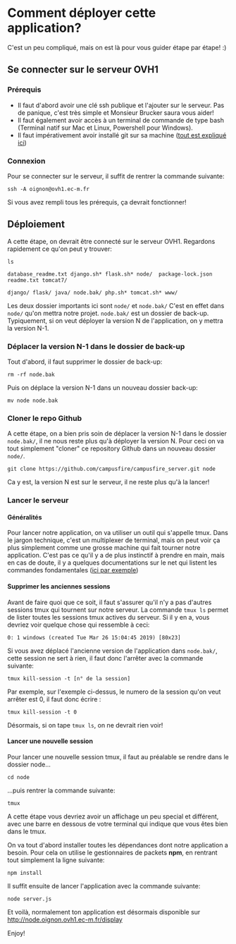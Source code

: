 
# Comment déployer cette application?

C'est un peu compliqué, mais on est là pour vous guider étape par étape! :)

## Se connecter sur le serveur OVH1

### Prérequis

 - Il faut d'abord avoir une clé ssh publique et l'ajouter sur le
   serveur. Pas de panique, c'est très simple et Monsieur Brucker saura
   vous aider!
 - Il faut également avoir accès à un terminal de commande de type bash
   (Terminal natif sur Mac et Linux, Powershell pour Windows).
 - Il faut impérativement avoir installé git sur sa machine ([tout est expliqué ici](https://git-scm.com/book/fr/v1/D%C3%A9marrage-rapide-Installation-de-Git))


### Connexion

Pour se connecter sur le serveur, il suffit de rentrer la commande suivante:

```
ssh -A oignon@ovh1.ec-m.fr
```
Si vous avez rempli tous les prérequis, ça devrait fonctionner! 


## Déploiement

A cette étape, on devrait être connecté sur le serveur OVH1.
Regardons rapidement ce qu'on peut y trouver:
```
ls
```
```
database_readme.txt django.sh* flask.sh* node/  package-lock.json  readme.txt tomcat7/

django/ flask/ java/ node.bak/ php.sh* tomcat.sh* www/
```

Les deux dossier importants ici sont `node/` et `node.bak/`
C'est en effet dans `node/` qu'on mettra notre projet.
`node.bak/` est un dossier de back-up. Typiquement, si on veut déployer la version N de l'application, on y mettra la version N-1.

### Déplacer la version N-1 dans le dossier de back-up
Tout d'abord, il faut supprimer le dossier de back-up:
```
rm -rf node.bak
```
Puis on déplace la version N-1 dans un nouveau dossier back-up:
```
mv node node.bak
```
### Cloner le repo Github

A cette étape, on a bien pris soin de déplacer la version N-1 dans le dossier `node.bak/`, il ne nous reste plus qu'à déployer la version N. Pour ceci on va tout simplement "cloner" ce repository Github dans un nouveau dossier `node/`. 
```
git clone https://github.com/campusfire/campusfire_server.git node
```
Ca y est, la version N est sur le serveur, il ne reste plus qu'à la lancer!

### Lancer le serveur
#### Généralités

Pour lancer notre application, on va utiliser un outil qui s'appelle tmux. Dans le jargon technique, c'est un multiplexer de terminal, mais on peut voir ça plus simplement comme une grosse machine qui fait tourner notre application.
C'est pas ce qu'il y a de plus instinctif à prendre en main, mais en cas de doute, il y a quelques documentations sur le net qui listent les commandes fondamentales ([ici par exemple](https://gist.github.com/MohamedAlaa/2961058))
#### Supprimer les anciennes sessions
Avant de faire quoi que ce soit, il faut s'assurer qu'il n'y a pas d'autres sessions tmux qui tournent sur notre serveur. La commande `tmux ls` permet de lister toutes les sessions tmux actives du serveur. Si il y en a, vous devriez voir quelque chose qui ressemble à ceci:
```
0: 1 windows (created Tue Mar 26 15:04:45 2019) [80x23]
```
Si vous avez déplacé l'ancienne version de l'application dans `node.bak/`, cette session ne sert à rien, il faut donc l'arrêter avec la commande suivante:
```
tmux kill-session -t [n° de la session]
```
Par exemple, sur l'exemple ci-dessus, le numero de la session qu'on veut arrêter est 0, il faut donc écrire :
```
tmux kill-session -t 0
```
Désormais, si on tape `tmux ls`, on ne devrait rien voir!
#### Lancer une nouvelle session
Pour lancer une nouvelle session tmux, il faut au préalable se rendre dans le dossier node...
```
cd node
```
...puis rentrer la commande suivante:
```
tmux
```
A cette étape vous devriez avoir un affichage un peu special et différent, avec une barre en dessous de votre terminal qui indique que vous êtes bien dans le tmux.

On va tout d'abord installer toutes les dépendances dont notre application a besoin. Pour cela on utilise le gestionnaires de packets **npm**, en rentrant tout simplement la ligne suivante:
```
npm install
```
Il suffit ensuite de lancer l'application avec la commande suivante:
```
node server.js
```
Et voilà, normalement ton application est désormais disponible sur http://node.oignon.ovh1.ec-m.fr/display

Enjoy!